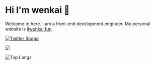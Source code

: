 # Hi I'm wenkai 👋

Welcome to here. I am a front-end development engineer. My personal website is [liwenkai.fun](https://www.liwenkai.fun/).

[![Twitter Badge](https://img.shields.io/badge/-@liwenka1-1ca0f1?style=flat-square&labelColor=1ca0f1&logo=twitter&logoColor=white&link=https://twitter.com/liwenka1)](https://twitter.com/liwenka1) 

![](https://github-readme-stats.vercel.app/api?username=liwenka1&show_icons=true&theme=transparent)

![Top Langs](https://github-readme-stats.vercel.app/api/top-langs/?username=liwenka1&layout=compact&theme=tokyonight)


